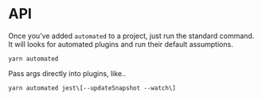 # API

Once you’ve added `automated` to a project, just run the standard command. It will looks for automated plugins and run their default assumptions.

```
yarn automated
```

Pass args directly into plugins, like..

```
yarn automated jest\[--updateSnapshot --watch\]
```
